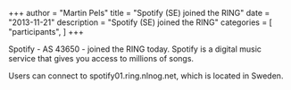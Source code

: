 +++
author = "Martin Pels"
title = "Spotify (SE) joined the RING"
date = "2013-11-21"
description = "Spotify (SE) joined the RING"
categories = [
    "participants",
]
+++

Spotify - AS 43650 - joined the RING today. Spotify is a digital music service that gives you access to millions of songs.

Users can connect to spotify01.ring.nlnog.net, which is located in Sweden.


